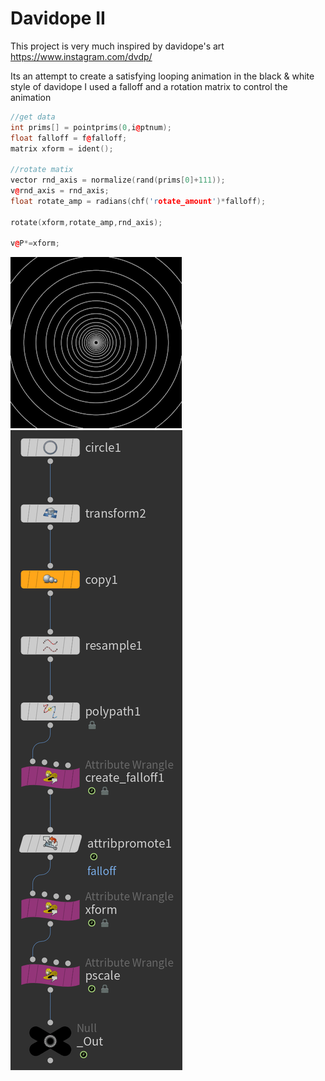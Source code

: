# Davidope II
This project is very much inspired by davidope's art https://www.instagram.com/dvdp/

Its an attempt to create a satisfying looping animation in the black & white style of davidope
I used a falloff and a rotation matrix to control the animation
```c++
//get data
int prims[] = pointprims(0,i@ptnum);
float falloff = f@falloff;
matrix xform = ident();

//rotate matix
vector rnd_axis = normalize(rand(prims[0]+111));
v@rnd_axis = rnd_axis;
float rotate_amp = radians(chf('rotate_amount')*falloff);

rotate(xform,rotate_amp,rnd_axis);

v@P*=xform;
```
<img alt = "gif" src="Images/2021_10_09_dvdp_II.gif">

<img src="Images/Node Tree.png">
